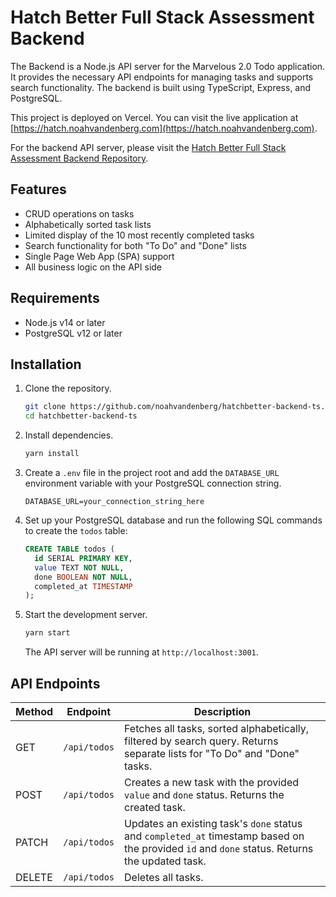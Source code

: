 # Hatch Better Full Stack Assessment Backend

The Backend is a Node.js API server for the Marvelous 2.0 Todo application. It provides the necessary API endpoints for managing tasks and supports search functionality. The backend is built using TypeScript, Express, and PostgreSQL.

This project is deployed on Vercel. You can visit the live application at [https://hatch.noahvandenberg.com](https://hatch.noahvandenberg.com).

For the backend API server, please visit the [Hatch Better Full Stack Assessment Backend Repository](https://github.com/noahvandenberg/hatchbetter-backend-ts).

## Features

- CRUD operations on tasks
- Alphabetically sorted task lists
- Limited display of the 10 most recently completed tasks
- Search functionality for both "To Do" and "Done" lists
- Single Page Web App (SPA) support
- All business logic on the API side

## Requirements

- Node.js v14 or later
- PostgreSQL v12 or later

## Installation

1. Clone the repository.

   ```bash
   git clone https://github.com/noahvandenberg/hatchbetter-backend-ts.git
   cd hatchbetter-backend-ts
   ```

2. Install dependencies.

   ```bash
   yarn install
   ```

3. Create a `.env` file in the project root and add the `DATABASE_URL` environment variable with your PostgreSQL connection string.

   ```
   DATABASE_URL=your_connection_string_here
   ```

4. Set up your PostgreSQL database and run the following SQL commands to create the `todos` table:

   ```sql
   CREATE TABLE todos (
     id SERIAL PRIMARY KEY,
     value TEXT NOT NULL,
     done BOOLEAN NOT NULL,
     completed_at TIMESTAMP
   );
   ```

5. Start the development server.

   ```bash
   yarn start
   ```

   The API server will be running at `http://localhost:3001`.

## API Endpoints

| Method | Endpoint     | Description                                                                                                                                   |
| ------ | ------------ | --------------------------------------------------------------------------------------------------------------------------------------------- |
| GET    | `/api/todos` | Fetches all tasks, sorted alphabetically, filtered by search query. Returns separate lists for "To Do" and "Done" tasks.                      |
| POST   | `/api/todos` | Creates a new task with the provided `value` and `done` status. Returns the created task.                                                     |
| PATCH  | `/api/todos` | Updates an existing task's `done` status and `completed_at` timestamp based on the provided `id` and `done` status. Returns the updated task. |
| DELETE | `/api/todos` | Deletes all tasks.                                                                                                                            |
